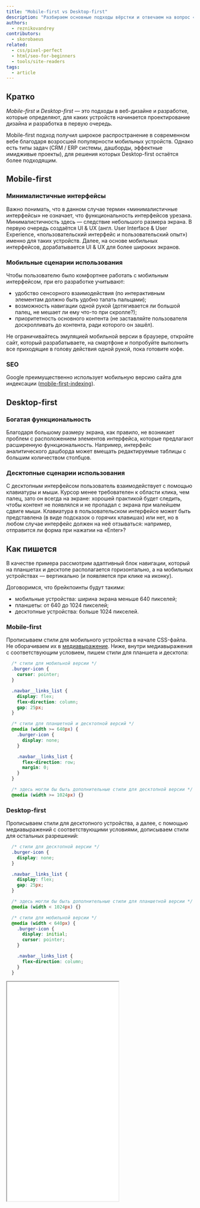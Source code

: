 ```yaml
---
title: "Mobile-first vs Desktop-first"
description: "Разбираем основные подходы вёрстки и отвечаем на вопрос «С какого экрана начать верстать?»"
authors:
  - reznikovandrey
contributors:
  - skorobaeus
related:
  - css/pixel-perfect
  - html/seo-for-beginners
  - tools/site-readers
tags:
  - article
---
```


## Кратко

_Mobile-first_ и _Desktop-first_ — это подходы в веб-дизайне и разработке, которые определяют, для каких устройств начинается проектирование дизайна и разработка в первую очередь.

Mobile-first подход получил широкое распространение в современном вебе благодаря возросшей популярности мобильных устройств. Однако есть типы задач (CRM / ERP системы, дашборды, эффектные имидживые проекты), для решения которых Desktop-first остаётся более подходящим.

## Mobile-first

### Минималистичные интерфейсы

Важно понимать, что в данном случае термин «минималистичные интерфейсы» не означает, что функциональность интерфейсов урезана. Минималистичность здесь — следствие небольшого размера экрана. В первую очередь создаётся UI & UX (англ. User Interface & User Experience, «пользовательский интерфейс и пользовательский опыт») именно для таких устройств. Далее, на основе мобильных интерфейсов, дорабатывается UI & UX для более широких экранов.

### Мобильные сценарии использования

Чтобы пользователю было комфортнее работать с мобильным интерфейсом, при его разработке учитывают:

- удобство сенсорного взаимодействия (по интерактивным элементам должно быть удобно тапать пальцами);
- возможность навигации одной рукой (дотягивается ли большой палец, не мешает ли ему что-то при скролле?);
- приоритетность основного контента (не заставляйте пользователя доскролливать до контента, ради которого он зашёл).

Не ограничивайтесь эмуляцией мобильной версии в браузере, откройте сайт, который разрабатываете, на смартфоне и попробуйте выполнить все приходящие в голову действия одной рукой, пока готовите кофе.

### SEO

Google преимущественно использует мобильную версию сайта для индексации ([mobile-first-indexing](https://developers.google.com/search/docs/crawling-indexing/mobile/mobile-sites-mobile-first-indexing)).

## Desktop-first

### Богатая функциональность

Благодаря большому размеру экрана, как правило, не возникает проблем с расположением элементов интерфейса, которые предлагают расширенную функциональность. Например, интерфейс аналитического дашборда может вмещать редактируемые таблицы с большим количеством столбцов.

### Десктопные сценарии использования

С десктопным интерфейсом пользователь взаимодействует с помощью клавиатуры и мыши. Курсор менее требователен к области клика, чем палец, зато он всегда на экране: хорошей практикой будет следить, чтобы контент не появлялся и не пропадал с экрана при малейшем сдвиге мыши. Клавиатура в пользовательском интерфейсе может быть представлена (в виде подсказок о горячих клавишах) или нет, но в любом случае интерфейс должен на неё отзываться: например, отправится ли форма при нажатии на «Enter»?

## Как пишется

В качестве примера рассмотрим адаптивный блок навигации, который на планшетах и десктопе располагается горизонтально, а на мобильных устройствах — вертикально (и появляется при клике на иконку).

Договоримся, что брейкпоинты будут такими:

- мобильные устройства: ширина экрана меньше 640 пикселей;
- планшеты: от 640 до 1024 пикселей;
- десктопные устройства: больше 1024 пикселей.

### Mobile-first

Прописываем стили для мобильного устройства в начале CSS-файла. Не оборачиваем их в [медиавыражение](/css/media/). Ниже, внутри медиавыражения с соответствующим условием, пишем стили для планшета и десктопа:

```css
  /* стили для мобильной версии */
  .burger-icon {
    cursor: pointer;
  }

  .navbar__links_list {
    display: flex;
    flex-direction: column;
    gap: 25px;
  }

  /* стили для планшетной и десктопной версий */
  @media (width >= 640px) {
    .burger-icon {
      display: none;
    }

    .navbar__links_list {
      flex-direction: row;
      margin: 0;
    }
  }

  /* здесь могли бы быть дополнительные стили для десктопной версии */
  @media (width >= 1024px) {}
```

### Desktop-first

Прописываем стили для десктопного устройства, а далее, с помощью медиавыражений с соответствующими условиями, дописываем стили для остальных разрешений:

```css
  /* стили для десктопной версии */
  .burger-icon {
    display: none;
  }

  .navbar__links_list {
    display: flex;
    gap: 25px;
  }

  /* здесь могли бы быть дополнительные стили для планшетной версии */
  @media (width < 1024px) {}

  /* стили для мобильной версии */
  @media (width < 640px) {
    .burger-icon {
      display: initial;
      cursor: pointer;
    }

    .navbar__links_list {
      flex-direction: column;
    }
  }
```

<iframe title="Адаптивная навигация" src="demos/adaptive-navbar/" height="590"></iframe>
